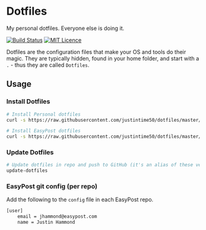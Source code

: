 # Dotfiles

My personal dotfiles. Everyone else is doing it.

[![Build Status](https://travis-ci.org/Justintime50/dotfiles.svg?branch=master)](https://travis-ci.org/Justintime50/dotfiles)
[![MIT Licence](https://badges.frapsoft.com/os/mit/mit.svg?v=103)](https://opensource.org/licenses/mit-license.php)

Dotfiles are the configuration files that make your OS and tools do their magic. They are typically hidden, found in your home folder, and start with a `.` - thus they are called `Dotfiles`.

## Usage

### Install Dotfiles

```bash
# Install Personal dotfiles
curl -s https://raw.githubusercontent.com/justintime50/dotfiles/master/src/personal/install.sh) | bash

# Install EasyPost dotfiles
curl -s https://raw.githubusercontent.com/justintime50/dotfiles/master/src/easypost/install.sh) | bash
```

### Update Dotfiles

```bash
# Update dotfiles in repo and push to GitHub (it's an alias of these very dotfiles, how fun!)
update-dotfiles
```

### EasyPost git config (per repo)

Add the following to the `config` file in each EasyPost repo.

```bash
[user]
	email = jhammond@easypost.com
	name = Justin Hammond
```
